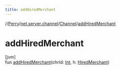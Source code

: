 ```yaml
---
title: addHiredMerchant
---
```

//[Perry](../../../index.html)/[net.server.channel](../index.html)/[Channel](index.html)/[addHiredMerchant](add-hired-merchant.html)



# addHiredMerchant



[jvm]\
fun [addHiredMerchant](add-hired-merchant.html)(chrId: [Int](https://kotlinlang.org/api/latest/jvm/stdlib/kotlin/-int/index.html), h: [HiredMerchant](../../server.maps/-hired-merchant/index.html))




